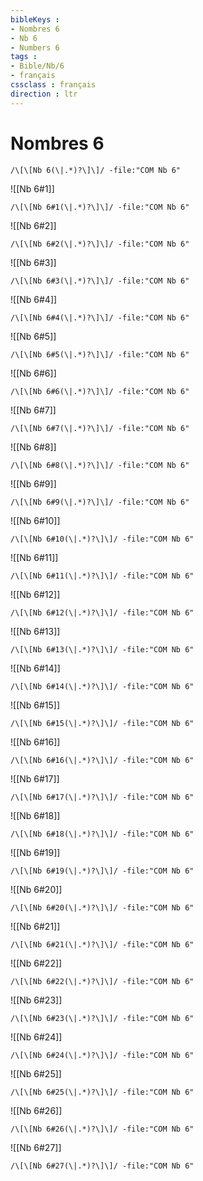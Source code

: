 ```yaml
---
bibleKeys : 
- Nombres 6
- Nb 6
- Numbers 6
tags : 
- Bible/Nb/6
- français
cssclass : français
direction : ltr
---
```


# Nombres 6

```query
/\[\[Nb 6(\|.*)?\]\]/ -file:"COM Nb 6"
```



![[Nb 6#1]]

```query
/\[\[Nb 6#1(\|.*)?\]\]/ -file:"COM Nb 6"
```

![[Nb 6#2]]

```query
/\[\[Nb 6#2(\|.*)?\]\]/ -file:"COM Nb 6"
```

![[Nb 6#3]]

```query
/\[\[Nb 6#3(\|.*)?\]\]/ -file:"COM Nb 6"
```

![[Nb 6#4]]

```query
/\[\[Nb 6#4(\|.*)?\]\]/ -file:"COM Nb 6"
```

![[Nb 6#5]]

```query
/\[\[Nb 6#5(\|.*)?\]\]/ -file:"COM Nb 6"
```

![[Nb 6#6]]

```query
/\[\[Nb 6#6(\|.*)?\]\]/ -file:"COM Nb 6"
```

![[Nb 6#7]]

```query
/\[\[Nb 6#7(\|.*)?\]\]/ -file:"COM Nb 6"
```

![[Nb 6#8]]

```query
/\[\[Nb 6#8(\|.*)?\]\]/ -file:"COM Nb 6"
```

![[Nb 6#9]]

```query
/\[\[Nb 6#9(\|.*)?\]\]/ -file:"COM Nb 6"
```

![[Nb 6#10]]

```query
/\[\[Nb 6#10(\|.*)?\]\]/ -file:"COM Nb 6"
```

![[Nb 6#11]]

```query
/\[\[Nb 6#11(\|.*)?\]\]/ -file:"COM Nb 6"
```

![[Nb 6#12]]

```query
/\[\[Nb 6#12(\|.*)?\]\]/ -file:"COM Nb 6"
```

![[Nb 6#13]]

```query
/\[\[Nb 6#13(\|.*)?\]\]/ -file:"COM Nb 6"
```

![[Nb 6#14]]

```query
/\[\[Nb 6#14(\|.*)?\]\]/ -file:"COM Nb 6"
```

![[Nb 6#15]]

```query
/\[\[Nb 6#15(\|.*)?\]\]/ -file:"COM Nb 6"
```

![[Nb 6#16]]

```query
/\[\[Nb 6#16(\|.*)?\]\]/ -file:"COM Nb 6"
```

![[Nb 6#17]]

```query
/\[\[Nb 6#17(\|.*)?\]\]/ -file:"COM Nb 6"
```

![[Nb 6#18]]

```query
/\[\[Nb 6#18(\|.*)?\]\]/ -file:"COM Nb 6"
```

![[Nb 6#19]]

```query
/\[\[Nb 6#19(\|.*)?\]\]/ -file:"COM Nb 6"
```

![[Nb 6#20]]

```query
/\[\[Nb 6#20(\|.*)?\]\]/ -file:"COM Nb 6"
```

![[Nb 6#21]]

```query
/\[\[Nb 6#21(\|.*)?\]\]/ -file:"COM Nb 6"
```

![[Nb 6#22]]

```query
/\[\[Nb 6#22(\|.*)?\]\]/ -file:"COM Nb 6"
```

![[Nb 6#23]]

```query
/\[\[Nb 6#23(\|.*)?\]\]/ -file:"COM Nb 6"
```

![[Nb 6#24]]

```query
/\[\[Nb 6#24(\|.*)?\]\]/ -file:"COM Nb 6"
```

![[Nb 6#25]]

```query
/\[\[Nb 6#25(\|.*)?\]\]/ -file:"COM Nb 6"
```

![[Nb 6#26]]

```query
/\[\[Nb 6#26(\|.*)?\]\]/ -file:"COM Nb 6"
```

![[Nb 6#27]]

```query
/\[\[Nb 6#27(\|.*)?\]\]/ -file:"COM Nb 6"
```


